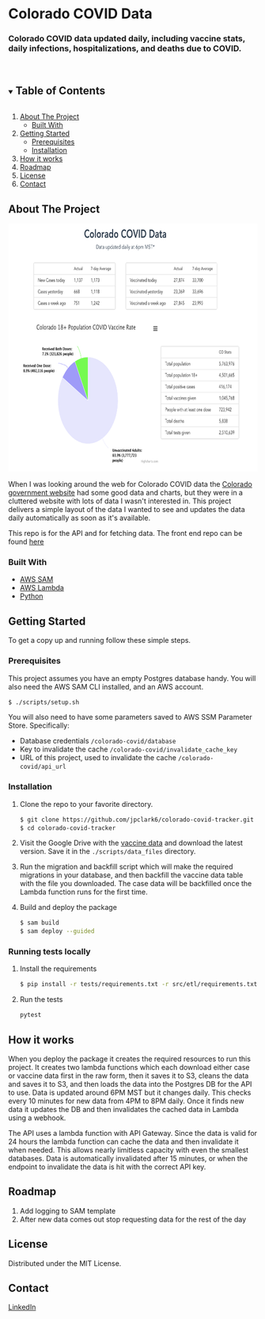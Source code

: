 # Colorado COVID Data

### Colorado COVID data updated daily, including vaccine stats, daily infections, hospitalizations, and deaths due to COVID.


<br>
<details open="open">
  <summary><h2 style="display: inline-block">Table of Contents</h2></summary>
  <ol>
    <li>
      <a href="#about-the-project">About The Project</a>
      <ul>
        <li><a href="#built-with">Built With</a></li>
      </ul>
    </li>
    <li>
      <a href="#getting-started">Getting Started</a>
      <ul>
        <li><a href="#prerequisites">Prerequisites</a></li>
        <li><a href="#installation">Installation</a></li>
      </ul>
    </li>
    <li><a href="#how-it-works">How it works</a></li>
    <li><a href="#roadmap">Roadmap</a></li>
    <li><a href="#license">License</a></li>
    <li><a href="#contact">Contact</a></li>
  </ol>
</details>



<!-- ABOUT THE PROJECT -->
## About The Project

[<img src="./images/dashboard.png" height="500px"/>](https://coloradocoviddata.com)

When I was looking around the web for Colorado COVID data the [Colorado government website](https://covid19.colorado.gov/data) had some good data and charts, but they were in a cluttered website with lots of data I wasn't interested in. This project delivers a simple layout of the data I wanted to see and updates the data daily automatically as soon as it's available. 

This repo is for the API and for fetching data. The front end repo can be found [here](https://github.com/jpclark6/colorado-covid-frontend)


### Built With

* [AWS SAM](https://aws.amazon.com/serverless/sam/)
* [AWS Lambda](https://aws.amazon.com/lambda/)
* [Python](https://www.python.org/)



## Getting Started

To get a copy up and running follow these simple steps.

### Prerequisites

 This project assumes you have an empty Postgres database handy. You will also need the AWS SAM CLI installed, and an AWS account.

```sh
$ ./scripts/setup.sh
```

You will also need to have some parameters saved to AWS SSM Parameter Store. Specifically:

* Database credentials `/colorado-covid/database`
* Key to invalidate the cache `/colorado-covid/invalidate_cache_key`
* URL of this project, used to invalidate the cache `/colorado-covid/api_url`

### Installation

1. Clone the repo to your favorite directory.
    ```sh
    $ git clone https://github.com/jpclark6/colorado-covid-tracker.git
    $ cd colorado-covid-tracker
    ```

2. Visit the Google Drive with the [vaccine data](https://drive.google.com/drive/folders/1r095ofG8YvNj_dMWEq4XKkfhDaF8-I0n) and download the latest version. Save it in the `./scripts/data_files` directory.

3. Run the migration and backfill script which will make the required migrations in your database, and then backfill the vaccine data table with the file you downloaded. The case data will be backfilled once the Lambda function runs for the first time.

4. Build and deploy the package
    ```sh
    $ sam build
    $ sam deploy --guided
    ```

### Running tests locally

1. Install the requirements
    ```sh
    $ pip install -r tests/requirements.txt -r src/etl/requirements.txt -r src/api/requirements.txt
    ```

2. Run the tests
    ```sh
    pytest
    ```


## How it works

When you deploy the package it creates the required resources to run this project. It creates two lambda functions which each download either case or vaccine data first in the raw form, then it saves it to S3, cleans the data and saves it to S3, and then loads the data into the Postgres DB for the API to use. Data is updated around 6PM MST but it changes daily. This checks every 10 minutes for new data from 4PM to 8PM daily. Once it finds new data it updates the DB and then invalidates the cached data in Lambda using a webhook.

The API uses a lambda function with API Gateway. Since the data is valid for 24 hours the lambda function can cache the data and then invalidate it when needed. This allows nearly limitless capacity with even the smallest  databases. Data is automatically invalidated after 15 minutes, or when the endpoint to invalidate the data is hit with the correct API key.


## Roadmap

1. Add logging to SAM template
1. After new data comes out stop requesting data for the rest of the day

## License

Distributed under the MIT License.


## Contact

[LinkedIn](https://linkedin.com/in/jpclark6)

